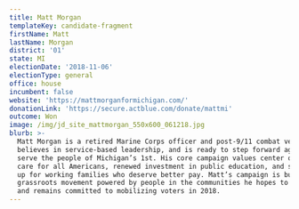 ```yaml
---
title: Matt Morgan
templateKey: candidate-fragment
firstName: Matt
lastName: Morgan
district: '01'
state: MI
electionDate: '2018-11-06'
electionType: general
office: house
incumbent: false
website: 'https://mattmorganformichigan.com/'
donationLink: 'https://secure.actblue.com/donate/mattmi'
outcome: Won
image: /img/jd_site_mattmorgan_550x600_061218.jpg
blurb: >-
  Matt Morgan is a retired Marine Corps officer and post-9/11 combat veteran. He
  believes in service-based leadership, and is ready to step forward again to
  serve the people of Michigan’s 1st. His core campaign values center on health
  care for all Americans, renewed investment in public education, and standing
  up for working families who deserve better pay. Matt’s campaign is building a
  grassroots movement powered by people in the communities he hopes to serve,
  and remains committed to mobilizing voters in 2018.
---
```



